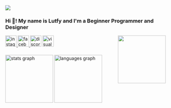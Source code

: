 <img src='https://media.giphy.com/media/QpzYFR21xGud2kJDVz/giphy.gif?cid=790b76111u7pfrmzti9yqstp1fj07ajyc55z1d9pd2ju665k&ep=v1_gifs_search&rid=giphy.gif&ct=g'>
<h3 align="left">Hi 👋! My name is Lutfy and I'm a Beginner Programmer and Designer</h3>

<img align="right" height="150" src="https://i.pinimg.com/736x/57/bf/68/57bf6836a8ed52eb1c848efa6ce137e0.jpg"  />

<div align="left">
  <a href="https://www.instagram.com/qua_lutfyx/" target="_blank">
    <img src="https://img.shields.io/static/v1?message=Instagram&logo=instagram&label=&color=E4405F&logoColor=white&labelColor=&style=for-the-badge" height="35" alt="instagram logo"  />
  </a>
  <a href="https://www.facebook.com/profile.php?id=100095044269581" target="_blank">
    <img src="https://img.shields.io/static/v1?message=Facebook&logo=facebook&label=&color=1877F2&logoColor=white&labelColor=&style=for-the-badge" height="35" alt="facebook logo"  />
  </a>
  <img src="https://img.shields.io/static/v1?message=Discord&logo=discord&label=&color=7289DA&logoColor=white&labelColor=&style=for-the-badge" height="35" alt="discord logo"  />
  <img src="https://img.shields.io/static/v1?message=Visual%20Studio%20Marketplace&logo=visualstudio&label=&color=e2165e&logoColor=white&labelColor=&style=for-the-badge" height="35" alt="visualstudio logo"  />
</div>

###

###

<div align="left">
  <img src="https://github-readme-stats.vercel.app/api?username=KazyaVX&hide_title=false&hide_rank=false&show_icons=true&include_all_commits=true&count_private=true&disable_animations=false&theme=dracula&locale=en&hide_border=false&order=1" height="150" alt="stats graph"  />
  <img src="https://github-readme-stats.vercel.app/api/top-langs?username=KazyaVX&locale=en&hide_title=false&layout=compact&card_width=320&langs_count=5&theme=dracula&hide_border=false&order=2" height="150" alt="languages graph"  />
</div>

###
